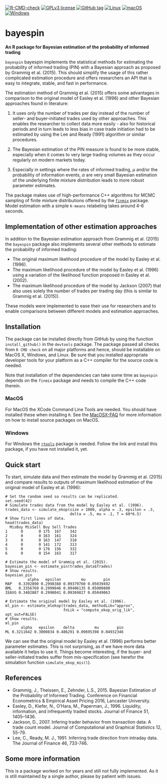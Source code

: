 [![R-CMD-check](https://github.com/simonsays1980/bayespin/actions/workflows/r-cmd-check.yml/badge.svg?branch=documentation)](https://github.com/simonsays1980/bayespin/actions/workflows/r-cmd-check.yml) [![GPLv3 license](https://img.shields.io/badge/License-GPLv3-blue.svg)](http://perso.crans.org/besson/LICENSE.html) [![GitHub tag](https://img.shields.io/github/tag/simonsays1980/bayespin.svg)](https://GitHub.com/simonsays1980/bayespin/tags/)
[![Linux](https://svgshare.com/i/Zhy.svg)](https://svgshare.com/i/Zhy.svg) [![macOS](https://svgshare.com/i/ZjP.svg)](https://svgshare.com/i/ZjP.svg) [![Windows](https://svgshare.com/i/ZhY.svg)](https://svgshare.com/i/ZhY.svg)



# bayespin
**An R package for Bayesian estimation of the probability of informed trading**

`bayespin` bayespin implements the statistical methods for estimating the
probability of informed trading (PIN) with a Bayesian approach as proposed by
Grammig et al. (2015). This should simplify the usage of this rather complicated
estimation procedure and offers researchers an API that is easy to integrate,
stable, and fast in performance.

The estimation method of Grammig et al. (2015) offers some advantages in
comparison to the original model of Easley et al. (1996) and other Bayesian
approaches found in literature:

1. It uses only the number of trades per day instead of the number of seller-
and buyer-initiated trades used by other approaches. This enables the researcher
to collect data more easily - also for historical periods and in turn leads to
less bias in case trade initiation had to be estimated by using the Lee and
Ready (1991) algorithm or similar procedures.

2. The Bayesian estimation of the PIN measure is found to be more stable,
especially when it comes to very large trading volumes as they occur regularly
on modern markets today.

3. Especially in settings where the rates of informed trading, $\mu$ and/or the
probability of information events, $\alpha$ are very small Bayesian estimation
of the underlying finite mixture distribution leads to more robust parameter
estimates.

The package makes use of high-performance C++ algorithms for MCMC sampling of
finite mixture distributions offered by the
[`finmix`](https://github.com/simonsays1980/finmix) package. Model estimation
with a simple `K-means` relabeling takes around 4-6 seconds.

## Implementation of other estimation approaches
In addition to the Bayesian estimation approach from Grammig et al. (2015) the
`bayespin` package also implements several other methods to estimate the
probability of informed trading:

* The original maximum likelihood procedure of the model by Easley et al. (1996).
* The maximum likelihood procedure of the model by Easley et al. (1996) using a
  variation of the likelihood function proposed in Easley et al. (2002).
* The maximum likelihood procedure of the model by Jackson (2007) that also uses
solely the   number of trades per trading day (this is similar to Grammig et al.
(2015)).

These models were implemented to ease their use for researchers and to enable
comparisons between different models and estimation approaches.

## Installation
The package can be installed directly from GitHub by using the function
`install_github()` in the `devtools` package. The package passed all checks from
`R CMD check` on all major platforms and hence, should be installable on MacOS
X, Windows, and Linux. Be sure that you installed appropriate developer tools
for your platform as a C++ compiler for the source code is needed.

Note that installation of the dependencies can take some time as `bayespin` 
depends on the `finmix` package and needs to compile the C++ code therein. 

### MacOS
For MacOS the XCode Command Line Tools are needed. You should have installed
these when installing `R`. See the
[MacOSX-FAQ](https://cran.r-project.org/bin/macosx/RMacOSX-FAQ.html#Installation-of-source-packages)
for more information on how to install source packages on MacOS.

### Windows
For Windows the [`rtools`](https://cran.r-project.org/bin/windows/Rtools/)
package is needed. Follow the link and install this package, if you have not
installed it, yet.

## Quick start
To start, simulate data and then estimate the model by Grammig et al. (2015) and
compare results to outputs of maximum likelihood estimation of the original
model of Easley et al. (1996):

```
# Set the random seed so results can be replicated.
set.seed(42)
# Simulate trades data from the model by Easley et al. (1996).
trades_data <- simulate_ekop(size = 1000, alpha = .3, epsilon = .3,
                             delta = .5, mu = .1, T = 60*6.5)
# Show first lines of data.
head(trades_data)
  MisBuy MisSell Buy Sell Trades
1      0       0 175  167    342
2      0       0 163  161    324
3      0       0 163  147    310
4      0       0 141  172    313
5      0       0 176  156    332
6      0       0 154  163    317

# Estimate the model of Grammig et al. (2015). 
bayesian_pin <- estimate_pin(trades_data$Trades)
# Show results.
bayesian_pin
          alpha   epsilon         mu        pin
MAP   0.3392890 0.2998388 0.09379760 0.05039492
BML   0.3356769 0.2999046 0.09406135 0.05000800
IEAVG 0.3402887 0.2998041 0.09369827 0.05049063

# Estimate the original model by Easley et al. (1996).
ml_pin <- estimate_mlekop(trades_data, methodLik="approx", 
                          fnLik = "compute_ekop_orig_lik", opt_out=FALSE)
# Show results.
ml_pin
       alpha   epsilon    delta         mu        pin
ML 0.3211642 0.3000834 0.486291 0.09695398 0.04932346
```
We can see that the original model by Easley et al. (1996) performs better 
parameter estimates. This is not surprising, as if we have more data available 
it helps to use it. Things become interesting, if the buyer- and 
seller-initiated trades suffer from mis-specification (see herefor the 
simulation function `simulate_ekop_mis()`). 

## References
* Grammig, J., Theissen, E., Zehnder, L.S., 2015. Bayesian Estimation of the
Probability of Informed Trading. Conference on Financial Econometrics &
Empirical Asset Pricing 2016, Lancaster University.
* Easley, D., Kiefer, N., O’Hara, M., Paperman, J., 1996. Liquidity,
information, and infrequently traded stocks. Journal of Finance 51, 1405–1436.
* Jackson, D., 2007. Infering trader behavior from transaction data: A trade
count model. Journal of Computational and Graphical Statistics 12, 55-79.
* Lee, C., Ready, M. J., 1991. Inferring trade direction from intraday data. The
Journal of Finance 46, 733-746.

## Some more information
This is a package worked on for years and still not fully implemented. As it is
still maintained by a single author, please by patient with issues.
